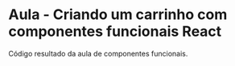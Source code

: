 # Aula - Criando um carrinho com componentes funcionais React

Código resultado da aula de componentes funcionais. 


